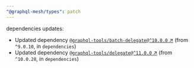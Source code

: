 ```yaml
---
"@graphql-mesh/types": patch
---
```

dependencies updates:
  - Updated dependency [`@graphql-tools/batch-delegate@^10.0.0` ↗︎](https://www.npmjs.com/package/@graphql-tools/batch-delegate/v/10.0.0) (from `^9.0.10`, in `dependencies`)
  - Updated dependency [`@graphql-tools/delegate@^11.0.0` ↗︎](https://www.npmjs.com/package/@graphql-tools/delegate/v/11.0.0) (from `^10.0.28`, in `dependencies`)

